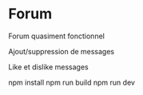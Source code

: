 # Forum
Forum quasiment fonctionnel


Ajout/suppression de messages

Like et dislike messages




npm install
npm run build
npm run dev
